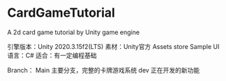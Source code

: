 # CardGameTutorial
A 2d card game tutorial by Unity game engine

引擎版本：Unity 2020.3.15f2(LTS)
素材：Unity官方 Assets store Sample UI
语言：C#
适合：有一定编程基础


Branch：
Main 主要分支，完整的卡牌游戏系统
dev 正在开发的新功能
